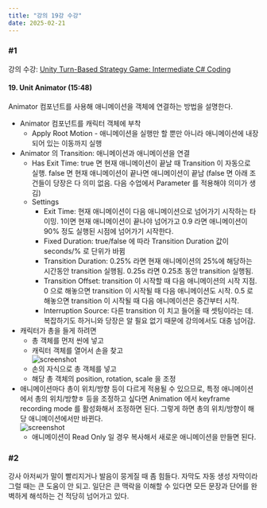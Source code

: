 ```yaml
---
title: "강의 19강 수강"
date: 2025-02-21
---
```


### \#1

강의 수강: [Unity Turn-Based Strategy Game: Intermediate C# Coding](https://www.udemy.com/course/unity-turn-based-strategy/)

#### 19. Unit Animator (15:48)

Animator 컴포넌트를 사용해 애니메이션을 객체에 연결하는 방법을 설명한다.

- Animator 컴포넌트를 캐릭터 객체에 부착
  - Apply Root Motion - 애니메이션을 실행만 할 뿐만 아니라 애니메이션에 내장되어 있는 이동까지 실행
- Animator 의 Transition: 애니메이션과 애니메이션을 연결
  - Has Exit Time: true 면 현재 애니메이션이 끝날 때 Transition 이 자동으로 실행. false 면 현재 애니메이션이 끝나면 애니메이션이 끝남 (false 면 아래 조건들이 당장은 다 의미 없음. 다음 수업에서 Parameter 를 적용해야 의미가 생김)
  - Settings
    - Exit Time: 현재 애니메이션이 다음 애니메이션으로 넘어가기 시작하는 타이밍. 1이면 현재 애니메이션이 끝나야 넘어가고 0.9 라면 애니메이션이 90% 정도 실행된 시점에 넘어가기 시작한다.
    - Fixed Duration: true/false 에 따라 Transition Duration 값이 seconds/% 로 단위가 바뀜
    - Transition Duration: 0.25% 라면 현재 애니메이션의 25%에 해당하는 시간동안 transition 실행됨. 0.25s 라면 0.25초 동안 transition 실행됨.
    - Transition Offset: transition 이 시작할 때 다음 애니메이션의 시작 지점. 0 으로 해놓으면 transition 이 시작될 때 다음 애니메이션도 시작. 0.5 로 해놓으면 transition 이 시작될 때 다음 애니메이션은 중간부터 시작.
    - Interruption Source: 다른 transition 이 치고 들어올 때 셋팅이라는 데. 복잡하기도 하거니와 당장은 알 필요 없기 때문에 강의에서도 대충 넘어감.
- 캐릭터가 총을 들게 하려면
  - 총 객체를 먼저 씬에 넣고
  - 캐릭터 객체를 열어서 손을 찾고  
    ![screenshot](/images/250221-1.png)
  - 손의 자식으로 총 객체를 넣고
  - 해당 총 객체의 position, rotation, scale 을 조정
- 애니메이션마다 총이 위치/방향 등이 다르게 적용될 수 있으므로, 특정 애니메이션에서 총의 위치/방향ㅎ 등을 조정하고 싶다면 Animation 에서 keyframe recording mode 를 활성화해서 조정하면 된다. 그렇게 하면 총의 위치/방향이 해당 애니메이션에서만 바뀐다.  
  ![screenshot](/images/250221-2.png)
  - 애니메이션이 Read Only 일 경우 복사해서 새로운 애니메이션을 만들면 된다.

### \#2

강사 아저씨가 말이 빨리지거나 발음이 뭉게질 때 좀 힘들다. 자막도 자동 생성 자막이라 그럴 때는 큰 도움이 안 되고. 일단은 큰 맥락을 이해할 수 있다면 모든 문장과 단어를 완벽하게 해석하는 건 적당히 넘어가고 있다.